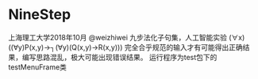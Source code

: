 # NineStep
上海理工大学2018年10月 @weizhiwei
九步法化子句集，人工智能实验
(∀x)((∀y)P(x,y)→┐(∀y)(Q(x,y)→R(x,y)))
完全合乎规范的输入才有可能得出正确结果，编写思路混乱，极大可能出现错误结果。
运行程序为test包下的testMenuFrame类
